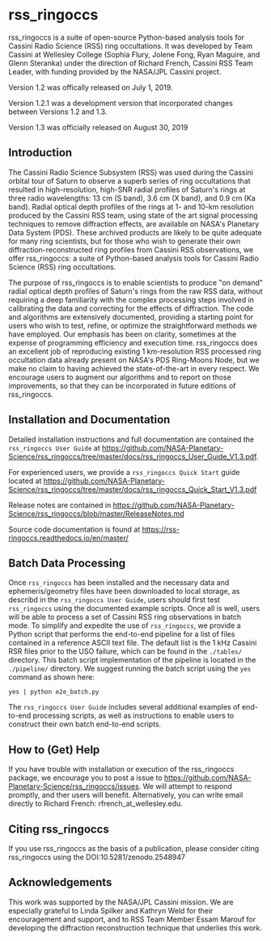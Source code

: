 # rss_ringoccs
rss_ringoccs is a suite of open-source Python-based analysis tools for Cassini Radio Science (RSS) ring occultations. It was developed by  Team Cassini at Wellesley College (Sophia Flury, Jolene Fong, Ryan Maguire, and Glenn Steranka) under the direction of Richard French, Cassini RSS Team Leader, with funding provided by the NASA/JPL Cassini project.

Version 1.2 was offically released on July 1, 2019.

Version 1.2.1 was a development version that incorporated changes between Versions 1.2 and 1.3.

Version 1.3 was officially released on August 30, 2019

## Introduction
The Cassini Radio Science Subsystem (RSS) was used during the Cassini orbital tour of Saturn to observe a superb series of ring occultations that resulted in high-resolution, high-SNR radial profiles of Saturn's rings at three radio wavelengths: 13 cm (S band), 3.6 cm (X band), and 0.9 cm (Ka band). Radial optical depth profiles of the rings at 1- and 10-km resolution produced by the Cassini RSS team, using state of the art signal processing techniques to remove diffraction effects, are available on NASA's Planetary Data System (PDS). These archived products are likely to be quite adequate for many ring scientists, but for those who wish to generate their own diffraction-reconstructed ring profiles from Cassini RSS observations, we offer rss_ringoccs: a suite of Python-based  analysis tools for Cassini Radio Science (RSS) ring occultations.

The purpose of rss_ringoccs is to enable scientists to produce "on demand" radial optical depth profiles of Saturn's rings from the raw RSS data, without requiring a deep familiarity with the complex processing steps involved in calibrating the data and correcting for the effects of diffraction. The code and algorithms are extensively documented, providing a starting point for users who wish to test, refine, or optimize the straightforward methods we have employed. Our emphasis has been on clarity, sometimes at the expense of programming efficiency and execution time. rss_ringoccs does an excellent job of reproducing existing 1 km-resolution RSS processed ring occultation data already present on NASA's PDS Ring-Moons Node, but we make no claim to having achieved the state-of-the-art in every respect. We encourage users to augment our algorithms and to report on those improvements, so that they can be  incorporated in future editions of rss_ringoccs. 

## Installation and Documentation
Detailed installation instructions and full documentation are contained the `rss_ringoccs User Guide` at https://github.com/NASA-Planetary-Science/rss_ringoccs/tree/master/docs/rss_ringoccs_User_Guide_V1.3.pdf. 

For experienced users, we provide a `rss_ringoccs Quick Start` guide located at https://github.com/NASA-Planetary-Science/rss_ringoccs/tree/master/docs/rss_ringoccs_Quick_Start_V1.3.pdf

Release notes are contained in https://github.com/NASA-Planetary-Science/rss_ringoccs/blob/master/ReleaseNotes.md

Source code documentation is found at https://rss-ringoccs.readthedocs.io/en/master/

## Batch Data Processing
Once `rss_ringoccs` has been installed and the necessary data and ephemeris/geometry files have been downloaded to local storage, as describd in the `rss_ringoccs User Guide`, users should first test `rss_ringoccs` using the documented example scripts. Once all is well, users will be able to process a set of Cassini RSS ring observations in batch mode. To simplify and expedite the use of `rss_ringoccs`, we provide a Python script that performs the end-to-end pipeline for a list of files contained in a reference ASCII text file. The default list is the 1 kHz Cassini RSR files prior to the USO failure, which can be found in the  `./tables/` directory. This batch script implementation of the pipeline is located in the `./pipeline/` directory. We suggest running the batch script using the `yes` command as shown here:
```cd rss_ringoccs_master/pipeline
yes | python e2e_batch.py 
```
The `rss_ringoccs User Guide` includes several additional examples of end-to-end processing scripts, as well as instructions to enable users to construct their own batch end-to-end scripts. 

## How to (Get) Help
If you have trouble with installation or execution of the rss_ringoccs package, we encourage you to post a issue to https://github.com/NASA-Planetary-Science/rss_ringoccs/issues. We will attempt to respond promptly, and ther users will benefit. Alternatively, you can write email directly to Richard French: rfrench_at_wellesley.edu.
## Citing rss_ringoccs
If you use rss_ringoccs as the basis of a publication, please consider 
citing rss_ringoccs using the DOI:10.5281/zenodo.2548947

## Acknowledgements
This work was supported by the NASA/JPL Cassini mission. We are especially grateful 
to Linda Spilker and Kathryn Weld for their encouragement and support, and to 
RSS Team Member Essam Marouf for developing the diffraction reconstruction technique
that underlies this work.
